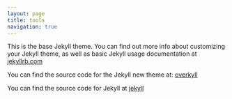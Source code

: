 ```yaml
---
layout: page
title: tools
navigation: true
---
```


This is the base Jekyll theme. You can find out more info about customizing your Jekyll theme, as well as basic Jekyll usage documentation at [jekyllrb.com](http://jekyllrb.com/)

You can find the source code for the Jekyll new theme at:
[overkyll](https://github.com/bertrandkeller/overkyll-jekyll-theme)

You can find the source code for Jekyll at
[jekyll](https://github.com/jekyll/jekyll)
